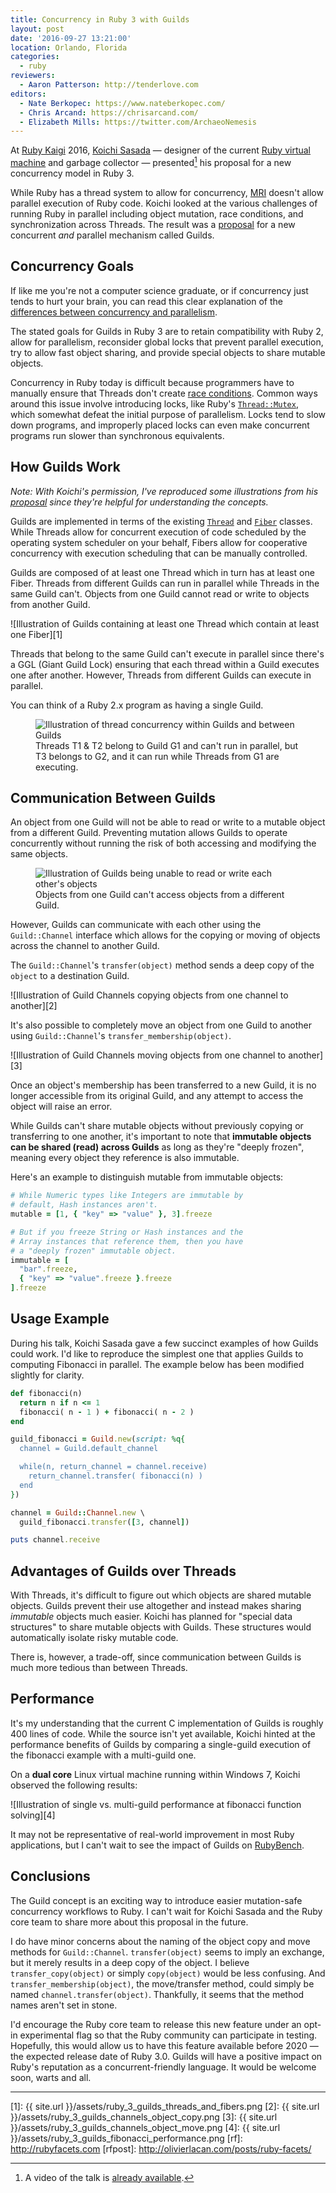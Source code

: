 ```yaml
---
title: Concurrency in Ruby 3 with Guilds
layout: post
date: '2016-09-27 13:21:00'
location: Orlando, Florida
categories:
  - ruby
reviewers:
  - Aaron Patterson: http://tenderlove.com
editors:
  - Nate Berkopec: https://www.nateberkopec.com/
  - Chris Arcand: https://chrisarcand.com/
  - Elizabeth Mills: https://twitter.com/ArchaeoNemesis
---
```


At [Ruby Kaigi][kaigi] 2016, [Koichi Sasada][koichi] — designer of the current
[Ruby virtual machine][yarv] and garbage collector — presented[^1] his
proposal for a new concurrency model in Ruby 3.

While Ruby has a thread system to allow for concurrency, [MRI][mri] doesn't
allow parallel execution of Ruby code. Koichi looked at the various challenges
of running Ruby in parallel including object mutation, race conditions, and
synchronization across Threads. The result was a [proposal][proposal] for a new
concurrent *and* parallel mechanism called Guilds.

## Concurrency Goals

If like me you're not a computer science graduate, or if concurrency just tends
to hurt your brain, you can read this clear explanation of the [differences
between concurrency and parallelism][paracurrent].

The stated goals for Guilds in Ruby 3 are to retain compatibility with Ruby 2,
allow for parallelism, reconsider global locks that prevent parallel execution,
try to allow fast object sharing, and provide special objects to share
mutable objects.

Concurrency in Ruby today is difficult because programmers have to manually
ensure that Threads don't create [race conditions][race-condition]. Common ways
around this issue involve introducing locks, like Ruby's
[`Thread::Mutex`][mutex], which somewhat defeat the initial purpose of
parallelism. Locks tend to slow down programs, and improperly placed locks can
even make concurrent programs run slower than synchronous equivalents.

## How Guilds Work

*Note: With Koichi's permission, I've reproduced some illustrations from his
[proposal][proposal] since they're helpful for understanding the concepts.*

Guilds are implemented in terms of the existing [`Thread`][thread] and
[`Fiber`][fiber] classes. While Threads allow for concurrent execution of code
scheduled by the operating system scheduler on your behalf, Fibers allow for
cooperative concurrency with execution scheduling that can be manually
controlled.

Guilds are composed of at least one Thread which in turn has at least one Fiber.
Threads from different Guilds can run in parallel while Threads in the same
Guild can't. Objects from one Guild cannot read or write to objects from another
Guild.

![Illustration of Guilds containing at least one Thread which contain at least
one Fiber][1]

Threads that belong to the same Guild can't execute in parallel since there's
a GGL (Giant Guild Lock) ensuring that each thread within a Guild executes one
after another. However, Threads from different Guilds can execute in parallel.

You can think of a Ruby 2.x program as having a single Guild.

<figure>
  <img src="{{ site.url }}/assets/ruby_3_guilds_concurrency.png" alt="Illustration of thread concurrency within Guilds and between Guilds">
  <figcaption>
    Threads T1 & T2 belong to Guild G1 and can't run in parallel, but T3 belongs
    to G2, and it can run while Threads from G1 are executing.
  </figcaption>
</figure>

## Communication Between Guilds

An object from one Guild will not be able to read or write to a mutable object
from a different Guild. Preventing mutation allows Guilds to operate concurrently
without running the risk of both accessing and modifying the same objects.

<figure>
  <img src="{{ site.url }}/assets/ruby_3_guilds_object_access_restrictions.png" alt="Illustration of Guilds being unable to read or write each other's objects">
  <figcaption>
    Objects from one Guild can't access objects from a different Guild.
  </figcaption>
</figure>

However, Guilds can communicate with each other using the `Guild::Channel`
interface which allows for the copying or moving of objects across the channel
to another Guild.

The `Guild::Channel`'s `transfer(object)` method sends a deep copy of the `object` to
a destination Guild.

![Illustration of Guild Channels copying objects from one channel to another][2]

It's also possible to completely move an object from one Guild to another using
`Guild::Channel`'s `transfer_membership(object)`.

![Illustration of Guild Channels moving objects from one channel to another][3]

Once an object's membership has been transferred to a new Guild, it is no longer
accessible from its original Guild, and any attempt to access the object will
raise an error.

While Guilds can't share mutable objects without previously copying or
transferring to one another, it's important to note that **immutable objects can
be shared (read) across Guilds** as long as they're "deeply frozen", meaning
every object they reference is also immutable.

Here's an example to distinguish mutable from immutable objects:

```ruby
# While Numeric types like Integers are immutable by
# default, Hash instances aren't.
mutable = [1, { "key" => "value" }, 3].freeze
```

```ruby
# But if you freeze String or Hash instances and the
# Array instances that reference them, then you have
# a "deeply frozen" immutable object.
immutable = [
  "bar".freeze,
  { "key" => "value".freeze }.freeze
].freeze
```

## Usage Example

During his talk, Koichi Sasada gave a few succinct examples of how Guilds could
work. I'd like to reproduce the simplest one that applies Guilds to computing
Fibonacci in parallel. The example below has been modified slightly for clarity.

```ruby
def fibonacci(n)
  return n if n <= 1
  fibonacci( n - 1 ) + fibonacci( n - 2 )
end

guild_fibonacci = Guild.new(script: %q{
  channel = Guild.default_channel

  while(n, return_channel = channel.receive)
    return_channel.transfer( fibonacci(n) )
  end
})

channel = Guild::Channel.new \
  guild_fibonacci.transfer([3, channel])

puts channel.receive
```

## Advantages of Guilds over Threads

With Threads, it's difficult to figure out which objects are shared mutable
objects. Guilds prevent their use altogether and instead makes sharing
*immutable* objects much easier. Koichi has planned for "special data
structures" to share mutable objects with Guilds. These structures would
automatically isolate risky mutable code.

There is, however, a trade-off, since communication between Guilds is much more
tedious than between Threads.

## Performance

It's my understanding that the current C implementation of Guilds is roughly 400
lines of code. While the source isn't yet available, Koichi hinted at the
performance benefits of Guilds by comparing a single-guild execution of the
fibonacci example with a multi-guild one.

On a **dual core** Linux virtual machine running within Windows 7, Koichi
observed the following results:

![Illustration of single vs. multi-guild performance at fibonacci function solving][4]

It may not be representative of real-world improvement in most Ruby
applications, but I can't wait to see the impact of Guilds on
[RubyBench][rubybench].

## Conclusions

The Guild concept is an exciting way to introduce easier mutation-safe
concurrency workflows to Ruby. I can't wait for Koichi Sasada and the Ruby core
team to share more about this proposal in the future.

I do have minor concerns about the naming of the object copy and move methods
for `Guild::Channel`. `transfer(object)` seems to imply an exchange, but it
merely results in a deep copy of the object. I believe `transfer_copy(object)`
or simply `copy(object)` would be less confusing. And
`transfer_membership(object)`, the move/transfer method, could simply be named
`channel.transfer(object)`. Thankfully, it seems that the method names
aren't set in stone.

I'd encourage the Ruby core team to release this new feature under an opt-in
experimental flag so that the Ruby community can participate in testing.
Hopefully, this would allow us to have this feature available before 2020 — the
expected release date of Ruby 3.0. Guilds will have a positive impact on Ruby's
reputation as a concurrent-friendly language. It would be welcome soon, warts
and all.

---

[^1]: A video of the talk is [already available][talk].

[kaigi]: http://rubykaigi.org/2016
[koichi]: http://www.atdot.net/~ko1/
[talk]: https://www.youtube.com/watch?v=WIrYh14H9kA&feature=youtu.be
[proposal]: http://www.atdot.net/~ko1/activities/2016_rubykaigi.pdf
[yarv]: https://en.wikipedia.org/wiki/YARV
[mri]: https://en.wikipedia.org/wiki/Ruby_MRI
[thread]: https://ruby-doc.org/core-2.3.1/Thread.html
[fiber]: https://ruby-doc.org/core-2.3.1/Fiber.html
[race-condition]: https://en.wikipedia.org/wiki/Race_condition
[mutex]: https://ruby-doc.org/core-2.3.1/Thread/Mutex.html
[rubybench]: https://rubybench.org/
[paracurrent]: http://bytearcher.com/articles/parallel-vs-concurrent/
[1]: {{ site.url }}/assets/ruby_3_guilds_threads_and_fibers.png
[2]: {{ site.url }}/assets/ruby_3_guilds_channels_object_copy.png
[3]: {{ site.url }}/assets/ruby_3_guilds_channels_object_move.png
[4]: {{ site.url }}/assets/ruby_3_guilds_fibonacci_performance.png
[rf]: http://rubyfacets.com
[rfpost]: http://olivierlacan.com/posts/ruby-facets/
